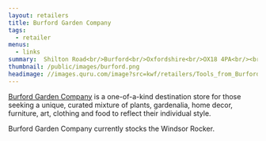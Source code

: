 ```yaml
---
layout: retailers
title: Burford Garden Company
tags:
  - retailer
menus:
  - links
summary:  Shilton Road<br/>Burford<br/>Oxfordshire<br/>OX18 4PA<br/><br/>01993 823117
thumbnail: /public/images/burford.png
headimage: //images.quru.com/image?src=kwf/retailers/Tools_from_Burford.jpg
---
```

[Burford Garden Company](//www.burford.co.uk) is a one-of-a-kind destination store for those seeking a unique, curated mixture of plants, gardenalia, home decor, furniture, art, clothing and food to reflect their individual style.

Burford Garden Company currently stocks the Windsor Rocker.
